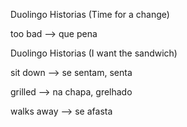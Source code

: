 <p>Duolingo Historias (Time for a change)</p>
<p>too bad --> que pena</p>

<p>Duolingo Historias (I want the sandwich)</p>
<p>sit down --> se sentam, senta</p>
<p>grilled --> na chapa, grelhado</p>
<p>walks away --> se afasta</p>
